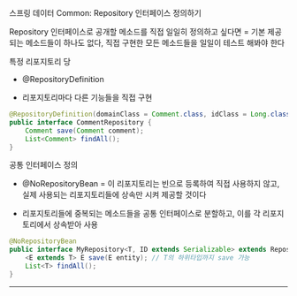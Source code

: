 스프링 데이터 Common: Repository 인터페이스 정의하기

Repository 인터페이스로 공개할 메소드를 직접 일일히 정의하고 
싶다면 = 기본 제공되는 메소드들이 하나도 없다, 직접 구현한 모든 메소드들을 일일이 테스트 해봐야 한다

특정 리포지토리 당

- @RepositoryDefinition

- 리포지토리마다 다른 기능들을 직접 구현```java@RepositoryDefinition(domainClass = Comment.class, idClass = Long.class)
public interface CommentRepository {
    Comment save(Comment comment);
    List<Comment> findAll();
}
```
공통 인터페이스 정의

- @NoRepositoryBean = 이 리포지토리는 빈으로 등록하여 직접 사용하지 않고, 실제 사용되는 리포지토리들에 상속만 시켜 제공할 것이다

- 리포지토리들에 중복되는 메소드들을 공통 인터페이스로 분할하고, 이를 각 리포지토리에서 상속받아 사용```java@NoRepositoryBean
public interface MyRepository<T, ID extends Serializable> extends Repository<T, ID> {
    <E extends T> E save(E entity); // T의 하위타입까지 save 가능
    List<T> findAll();
}
```

---

